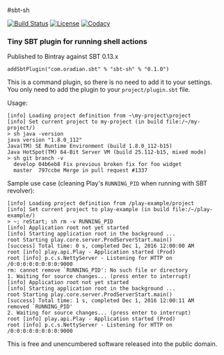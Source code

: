 #sbt-sh

[![Build Status](https://travis-ci.org/melezov/sbt-sh.svg?branch=master)](https://travis-ci.org/melezov/sbt-sh)
[![License](https://img.shields.io/badge/license-UNLICENSE-brightgreen.svg)](https://spdx.org/licenses/BSD-3-Clause.html)
[![Codacy](https://api.codacy.com/project/badge/Grade/824f4d9081694914a873ce226f694d70)](https://www.codacy.com/app/melezov/sbt-sh?utm_source=github.com&amp;utm_medium=referral&amp;utm_content=melezov/sbt-sh&amp;utm_campaign=Badge_Grade)

### Tiny SBT plugin for running shell actions

Published to Bintray against SBT 0.13.x

    addSbtPlugin("com.oradian.sbt" % "sbt-sh" % "0.1.0")

This is a command plugin, so there is no need to add it to your settings.   
You only need to add the plugin to your `project/plugin.sbt` file.

Usage:

    [info] Loading project definition from ~\my-project\project
    [info] Set current project to my-project (in build file:/~/my-project/)
    > sh java -version
    java version "1.8.0_112"
    Java(TM) SE Runtime Environment (build 1.8.0_112-b15)
    Java HotSpot(TM) 64-Bit Server VM (build 25.112-b15, mixed mode)
    > sh git branch -v
      develop 04b6eb8 Fix previous broken fix for foo widget
      master  797ccbe Merge in pull request #1337

Sample use case (cleaning Play's `RUNNING_PID` when running with SBT revolver):

    [info] Loading project definition from /play-example/project
    [info] Set current project to play-example (in build file:/~/play-example/)
    > ~; reStart; sh rm -v RUNNING_PID
    [info] Application root not yet started
    [info] Starting application root in the background ...
    root Starting play.core.server.ProdServerStart.main()
    [success] Total time: 0 s, completed Dec 1, 2016 12:00:00 AM
    root [info] play.api.Play - Application started (Prod)
    root [info] p.c.s.NettyServer - Listening for HTTP on /0:0:0:0:0:0:0:0:9000
    rm: cannot remove `RUNNING_PID': No such file or directory
    1. Waiting for source changes... (press enter to interrupt)
    [info] Application root not yet started
    [info] Starting application root in the background ...
    root Starting play.core.server.ProdServerStart.main()
    [success] Total time: 1 s, completed Dec 1, 2016 12:00:11 AM
    removed `RUNNING_PID'
    2. Waiting for source changes... (press enter to interrupt)
    root [info] play.api.Play - Application started (Prod)
    root [info] p.c.s.NettyServer - Listening for HTTP on /0:0:0:0:0:0:0:0:9000

This is free and unencumbered software released into the public domain.
